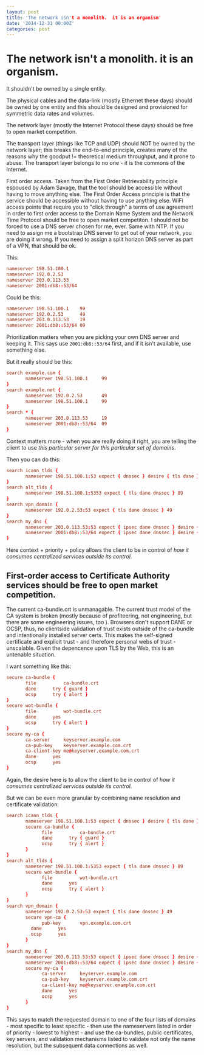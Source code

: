 ```yaml
---
layout: post
title: 'The network isn't a monolith.  it is an organism'
date: '2014-12-31 00:00Z'
categories: post
---
```

# The network isn't a monolith.  it is an organism.

It shouldn't be owned by a single entity.

The physical cables and the data-link (mostly Ethernet these days) should be owned by one entity and this should be designed and provisioned for symmetric data rates and volumes.

The network layer (mostly the Internet Protocol these days) should be free to open market competition.

The transport layer (things like TCP and UDP) should NOT be owned by the network layer; this breaks the end-to-end principle, creates many of the reasons why the goodput != theoretical medium throughput, and it prone to abuse.  The transport layer belongs to no one - it is the commons of the Internet.

First order access.  Taken from the First Order Retrievability principle espoused by Adam Savage, that the tool should be accessible without having to move anything else.  The First Order Access principle is that the service should be accessible without having to use anything else.  WiFi access points that require you to "click through" a terms of use agreement in order to first order access to the Domain Name System and the Network Time Protocol should be free to open market competiton.  I should not be forced to use a DNS server chosen for me, ever.  Same with NTP.  If you need to assign me a bootstrap DNS server to get out of your network, you are doing it wrong.  If you need to assign a split horizon DNS server as part of a VPN, that should be ok.

This:
   
```conf
nameserver 198.51.100.1
nameserver 192.0.2.53
nameserver 203.0.113.53
nameserver 2001:db8::53/64
```

Could be this:

```conf
nameserver 198.51.100.1    99
nameserver 192.0.2.53	   49
nameserver 203.0.113.53    19
nameserver 2001:db8::53/64 09
```

Prioritization matters when you are picking your own DNS server and keeping it.  This says use `2001:db8::53/64` first, and if it isn't available, use something else.

But it really should be this:

```conf
search example.com {
       nameserver 198.51.100.1     99
}
search example.net {
       nameserver 192.0.2.53       49
       nameserver 198.51.100.1     99
}
search * {
       nameserver 203.0.113.53     19
       nameserver 2001:db8::53/64  09
}
```

Context matters more - when you are really doing it right, you are telling the client to use _this particular server for this particular set of domains_. 

Then you can do this:

```conf
search icann_tlds {
       nameserver 198.51.100.1:53 expect { dnssec } desire { tls dane } 99
}
search alt_tlds {
       nameserver 198.51.100.1:5353 expect { tls dane dnssec } 89   
}
search vpn_domain {
       nameserver 192.0.2.53:53 expect { tls dane dnssec } 49
}
search my_dns {
       nameserver 203.0.113.53:53 expect { ipsec dane dnssec } desire { dccp sctp }  19
       nameserver 2001:db8::53/64 expect { ipsec dane dnssec } desire { dccp sctp }  09
}
```

Here context + priority + policy allows the client to be in control of _how it consumes centralized services outside its control_.
  

## First-order access to Certificate Authority services should be free to open market competition.

The current ca-bundle.crt is unmanagable. The current trust model of the CA system is broken (mostly because of profiteering, not engineering, but there are some engineering issues, too ).  Browsers don't support DANE or OCSP, thus, no clientside validation of trust exists outside of the ca-bundle and intentionally installed server certs.  This makes the self-signed certificate and explicit trust - and therefore personal webs of trust - unscalable.  Given the depencence upon TLS by the Web, this is an untenable situation.

I want something like this: 

```conf
secure ca-bundle {
       file          ca-bundle.crt 
       dane	     try { guard }
       ocsp	     try { alert }
}
secure wot-bundle {
       file          wot-bundle.crt
       dane	     yes
       ocsp	     try { alert }	 	
}
secure my-ca {
       ca-server     keyserver.example.com  
       ca-pub-key    keyserver.example.com.crt
       ca-client-key me@keyserver.example.com.crt
       dane	     yes
       ocsp	     yes
}
```
Again, the desire here is to allow the client to be in control of _how it consumes centralized services outside its control_.

But we can be even more granular by combining name resolution and certificate validation:

```conf
search icann_tlds {
       nameserver 198.51.100.1:53 expect { dnssec } desire { tls dane } 99
       secure ca-bundle {
             file          ca-bundle.crt 
       	     dane	   try { guard }
       	     ocsp  	   try { alert }
       }
}
search alt_tlds {
       nameserver 198.51.100.1:5353 expect { tls dane dnssec } 89   
       secure wot-bundle {
             file          wot-bundle.crt
       	     dane	   yes
       	     ocsp	   try { alert }	 	
       }
}
search vpn_domain {
       nameserver 192.0.2.53:53 expect { tls dane dnssec } 49
       secure vpn-ca {
       	     pub-key       vpn.example.com.crt 
	     dane	   yes
	     ocsp	   yes
       }
}
search my_dns {
       nameserver 203.0.113.53:53 expect { ipsec dane dnssec } desire { dccp sctp }  19
       nameserver 2001:db8::53/64 expect { ipsec dane dnssec } desire { dccp sctp }  09
       secure my-ca {
             ca-server     keyserver.example.com  
       	     ca-pub-key    keyserver.example.com.crt
       	     ca-client-key me@keyserver.example.com.crt
       	     dane	   yes
       	     ocsp	   yes
       }
}
```

This says to match the requested domain to one of the four lists of domains - most specific to least specific - then use the nameservers listed in order of priority - lowest to highest - and use the ca-bundles, public certificates, key servers, and validation mechanisms listed to validate not only the name resolution, but the subsequent data connections as well.